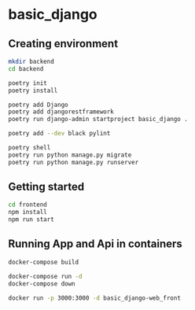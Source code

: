 # basic_django

## Creating environment

```sh
mkdir backend
cd backend

poetry init
poetry install

poetry add Django
poetry add djangorestframework
poetry run django-admin startproject basic_django .

poetry add --dev black pylint

poetry shell
poetry run python manage.py migrate
poetry run python manage.py runserver
```

## Getting started

```sh
cd frontend
npm install
npm run start
```

## Running App and Api in containers

```sh
docker-compose build

docker-compose run -d
docker-compose down

docker run -p 3000:3000 -d basic_django-web_front
```
